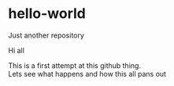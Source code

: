 # hello-world
Just another repository

Hi all

This is a first attempt at this github thing.  
Lets see what happens and how this all pans out
